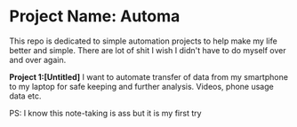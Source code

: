 # Project Name: Automa
This repo is dedicated to simple automation projects to help make my life better and simple. There are lot of shit I wish I didn't have to do myself over and over again.

**Project 1:[Untitled]**
I want to automate transfer of data from my smartphone to my laptop for safe keeping and further analysis. Videos, phone usage data etc. 



PS: I know this note-taking is ass but it is my first try